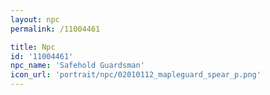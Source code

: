 ```yaml
---
layout: npc
permalink: /11004461

title: Npc
id: '11004461'
npc_name: 'Safehold Guardsman'
icon_url: 'portrait/npc/02010112_mapleguard_spear_p.png'
---
```

